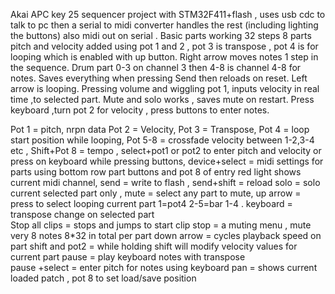 Akai APC key 25 sequencer project with STM32F411+flash , uses usb cdc to talk to pc then a serial to midi converter handles the rest (including lighting the buttons) also midi out on serial   .
Basic parts working 32 steps 8 parts pitch and velocity added using pot 1 and 2  , pot 3 is transpose , pot 4 is for looping which is enabled with up button. Right arrow moves notes 1 step in the sequence.  Drum part 0-3 on channel 3 then 4-8 is channel 4-8 for notes.  Saves everything when pressing Send then reloads on reset. Left arrow is looping. Pressing volume and wiggling pot 1, inputs velocity in real time ,to selected part.
Mute and solo works , saves mute on restart. Press keyboard ,turn pot 2 for velocity , press buttons to enter notes. 



Pot 1 = pitch, nrpn data 
Pot 2 = Velocity,
Pot 3 = Transpose, 
Pot 4 = loop start position while looping, 
Pot 5-8 = crossfade  velocity between 1-2,3-4 etc  , 
Shift+Pot 8 = tempo , select+pot1 or pot2  to enter pitch and velocity or press on keyboard while pressing buttons, 
device+select = midi settings for parts using bottom row part buttons and pot 8 of entry red light shows current midi channel, 
send = write to flash , 
send+shift = reload 
solo = solo current selected part only , 
mute = select any part to mute, 
up arrow = press to select looping current part 1=pot4 2-5=bar 1-4 . 
keyboard = transpose change on selected part  
Stop all clips = stops and jumps to start 
clip stop = a muting menu , mute very 8 notes 8*32 in total per part 
down arrow = cycles playback speed on part 
shift and pot2 = while holding shift will modify velocity values for current part 
pause = play keyboard notes with transpose  
pause +select = enter pitch for notes using keyboard 
pan = shows current loaded patch  , pot 8 to set load/save position 